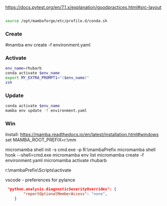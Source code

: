 
https://docs.pytest.org/en/7.1.x/explanation/goodpractices.html#src-layout

```sh

source /opt/mambaforge/etc/profile.d/conda.sh
```


### Create
#mamba env create  -f environment.yaml


### Activate

```sh
env_name=rhubarb
conda activate $env_name
export MY_EXTRA_PROMPT1="($env_name)"
zsh
```

### Update

```sh
conda activate $env_name
mamba env update -f environment.yaml
```

### Win
Install: https://mamba.readthedocs.io/en/latest/installation.html#windows
set MAMBA_ROOT_PREFIX=r:\mm

micromamba shell init -s cmd.exe -p R:\mambaPrefix
micromamba shell hook --shell=cmd.exe
micromamba env list
micromamba create -f environment.yaml
micromamba activate rhubarb

r:\mambaPrefix\Scripts\activate

vscode - preferences for pylance

```json
 "python.analysis.diagnosticSeverityOverrides": {
        "reportOptionalMemberAccess": "none",
    }
```